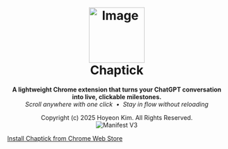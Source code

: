 <h1 align="center">
  <!--img width="512" height="512" alt="Image" src="https://github.com/user-attachments/assets/5b1a5a8f-ef1a-472f-9c25-9f0ecba6ca67" /-->
  <img width="128" height="128" alt="Image" src="https://github.com/user-attachments/assets/d580bd2e-50e2-4c81-a11f-850d63e76868" /> <br>
  Chaptick
</h1>

<p align="center">
  <strong>A lightweight Chrome extension that turns your ChatGPT conversation into live, clickable milestones.</strong><br>
  <em>Scroll anywhere with one click &nbsp;•&nbsp; Stay in flow without reloading</em>
</p>

<p align="center">
  <!--a href="https://chrome.google.com/webstore/detail/your-id"><img alt="Chrome Web Store" src="https://img.shields.io/chrome-web-store/v/your-id.svg?logo=googlechrome"></a-->
  Copyright (c) 2025 Hoyeon Kim. All Rights Reserved. <br>
  <img alt="Manifest V3" src="https://img.shields.io/badge/manifest-v3-yellow">
  </p>


  <a class="install-btn" href="https://chromewebstore.google.com/detail/chaptick-%E2%80%93-chatgpt-milest/hielkgidjgadmdfnoegnbfpjkgcapcck?utm_source=chaptick" target="_blank" rel="noopener">
    Install Chaptick from Chrome Web Store
  </a>
